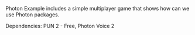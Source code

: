 Photon Example includes a simple multiplayer game that shows how can we use Photon packages.

Dependencies: PUN 2 - Free, Photon Voice 2